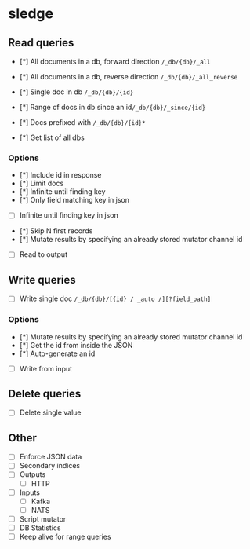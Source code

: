 # sledge

## Read queries
* [*] All documents in a db, forward direction `/_db/{db}/_all`
* [*] All documents in a db, reverse direction `/_db/{db}/_all_reverse`

* [*] Single doc in db `/_db/{db}/{id}`
* [*] Range of docs in db since an id`/_db/{db}/_since/{id}`

* [*] Docs prefixed with `/_db/{db}/{id}*`

* [*] Get list of all dbs

### Options
* [*] Include id in response
* [*] Limit docs
* [*] Infinite until finding key
* [*] Only field matching key in json
* [ ] Infinite until finding key in json
* [*] Skip N first records
* [*] Mutate results by specifying an already stored mutator channel id
* [ ] Read to output

## Write queries
* [ ] Write single doc `/_db/{db}/[{id} / _auto /][?field_path]`

### Options
* [*] Mutate results by specifying an already stored mutator channel id
* [*] Get the id from inside the JSON
* [*] Auto-generate an id
* [ ] Write from input

## Delete queries

* [ ] Delete single value

## Other

* [ ] Enforce JSON data
* [ ] Secondary indices
* [ ] Outputs
  * [ ] HTTP
* [ ] Inputs
  * [ ] Kafka
  * [ ] NATS
* [ ] Script mutator
* [ ] DB Statistics
* [ ] Keep alive for range queries
